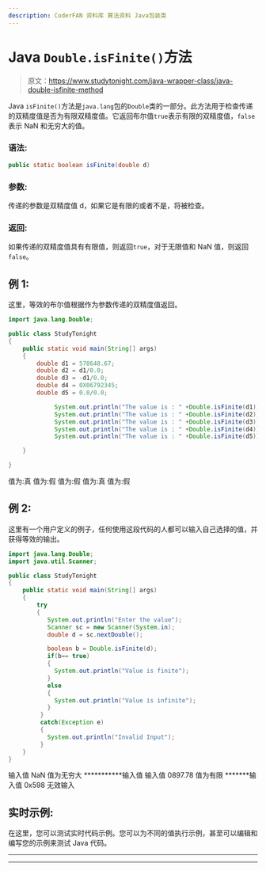 ```yaml
---
description: CoderFAN 资料库 算法资料 Java包装类
---
```


# Java `Double.isFinite()`方法

> 原文：<https://www.studytonight.com/java-wrapper-class/java-double-isfinite-method>

Java `isFinite()`方法是`java.lang`包的`Double`类的一部分。此方法用于检查传递的双精度值是否为有限双精度值。它返回布尔值`true`表示有限的双精度值，`false`表示 NaN 和无穷大的值。

### 语法:

```java
public static boolean isFinite(double d) 
```

### 参数:

传递的参数是双精度值 d，如果它是有限的或者不是，将被检查。

### 返回:

如果传递的双精度值具有有限值，则返回`true`，对于无限值和 NaN 值，则返回`false`。

## 例 1:

这里，等效的布尔值根据作为参数传递的双精度值返回。

```java
import java.lang.Double;

public class StudyTonight
{  
    public static void main(String[] args) 
    {  
        double d1 = 578648.67;  
        double d2 = d1/0.0; 
        double d3 = -d1/0.0;
        double d4 = 0X06792345;
        double d5 = 0.0/0.0;

             System.out.println("The value is : " +Double.isFinite(d1)); //returns true for finite value  
             System.out.println("The value is : " +Double.isFinite(d2)); //returns false for infinite value 
             System.out.println("The value is : " +Double.isFinite(d3)); //returns false for infinaite value 
             System.out.println("The value is : " +Double.isFinite(d4)); // returns true for finite value
             System.out.println("The value is : " +Double.isFinite(d5)); // returs false for NaN 

    }  

} 
```

值为:真
值为:假
值为:假
值为:真
值为:假

## 例 2:

这里有一个用户定义的例子，任何使用这段代码的人都可以输入自己选择的值，并获得等效的输出。

```java
import java.lang.Double;
import java.util.Scanner;

public class StudyTonight
{  
    public static void main(String[] args) 
    {  
        try
        {
           System.out.println("Enter the value");
           Scanner sc = new Scanner(System.in);
           double d = sc.nextDouble();

           boolean b = Double.isFinite(d);
           if(b== true)
           {
             System.out.println("Value is finite");
           }
           else
           {
             System.out.println("Value is infinite");
           }
         }     
         catch(Exception e)
         {
           System.out.println("Invalid Input");
         }
    }
} 
```

输入值
NaN
值为无穷大
***********输入值
输入值
0897.78
值为有限
*******输入值
0x598
无效输入

## 实时示例:

在这里，您可以测试实时代码示例。您可以为不同的值执行示例，甚至可以编辑和编写您的示例来测试 Java 代码。

* * *

* * *
